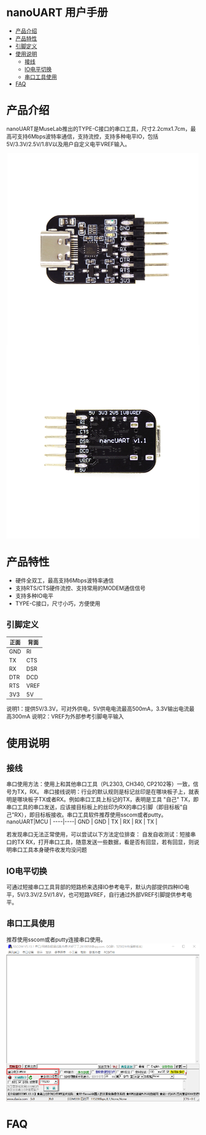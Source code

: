 # nanoUART 用户手册
* [产品介绍](#产品介绍) 
* [产品特性](#产品特性) 
* [引脚定义](#引脚定义)
* [使用说明](#使用说明)
    * [接线](#接线)
	* [IO电平切换](#IO电平切换)
	* [串口工具使用](#串口工具使用)
* [FAQ](#faq)
	
# 产品介绍
nanoUART是MuseLab推出的TYPE-C接口的串口工具，尺寸2.2cmx1.7cm，最高可支持6Mbps波特率通信，支持流控，支持多种电平IO，包括5V/3.3V/2.5V/1.8V以及用户自定义电平VREF输入。

<div align=center>
<img src="https://github.com/wuxx/nanoUART/blob/master/doc/nanoUART-top.jpg" width = "500" alt="" align=center />
<img src="https://github.com/wuxx/nanoUART/blob/master/doc/nanoUART-bottom.jpg" width = "530" alt="" align=center />
</div>

# 产品特性
- 硬件全双工，最高支持6Mbps波特率通信
- 支持RTS/CTS硬件流控、支持常用的MODEM通信信号
- 支持多种IO电平
- TYPE-C接口，尺寸小巧，方便使用

## 引脚定义
正面|背面 |
----|---- |
GND | RI  | 
TX  | CTS |
RX  | DSR |
DTR | DCD |
RTS | VREF|
3V3 | 5V  |

说明1：提供5V/3.3V，可对外供电，5V供电电流最高500mA，3.3V输出电流最高300mA
说明2：VREF为外部参考引脚电平输入


# 使用说明

## 接线
串口使用方法：使用上和其他串口工具（PL2303, CH340, CP2102等）一致，信号为TX，RX。
串口接线说明：行业的默认规则是标记丝印是在哪块板子上，就表明是哪块板子TX或者RX。例如串口工具上标记的TX，表明是工具 "自己" TX，即串口工具的串口发送，应该接目标板上的丝印为RX的串口引脚（即目标板"自己"RX），即目标板接收。串口工具软件推荐使用sscom或者putty。
nanoUART|MCU |
----|----|
GND | GND | 
TX | RX  |
RX | TX  |

若发现串口无法正常使用，可以尝试以下方法定位排查：
自发自收测试：短接串口的TX RX，打开串口工具，随意发送一些数据，看是否有回显，若有回显，则说明串口工具本身硬件收发均没问题


## IO电平切换
可通过短接串口工具背部的短路桥来选择IO参考电平，默认内部提供四种IO电平，5V/3.3V/2.5V/1.8V，也可短路VREF，自行通过外部VREF引脚提供参考电平。


## 串口工具使用
推荐使用sscom或者putty连接串口使用。  
![sscom](https://github.com/wuxx/nanoUART/blob/master/doc/sscom.png)

# FAQ
